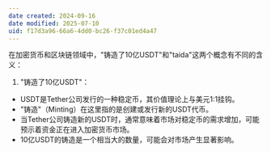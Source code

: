 ```yaml
---
date created: 2024-09-16
date modified: 2025-07-10
uid: f17d3a96-66a6-4dd0-bc26-f37c01ed4a47
---
```


在加密货币和区块链领域中，"铸造了10亿USDT"和"taida"这两个概念有不同的含义：

1. "铸造了10亿USDT"：

- USDT是Tether公司发行的一种稳定币，其价值理论上与美元1:1挂钩。
- "铸造"（Minting）在这里指的是创建或发行新的USDT代币。
- 当Tether公司铸造新的USDT时，通常意味着市场对稳定币的需求增加，可能预示着资金正在进入加密货币市场。
- 10亿USDT的铸造是一个相当大的数量，可能会对市场产生显著影响。
